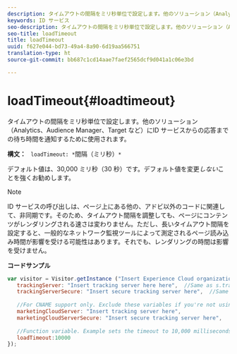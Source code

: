 ```yaml
---
description: タイムアウトの間隔をミリ秒単位で設定します。他のソリューション（Analytics、Audience Manager、Target など）にID サービスからの応答までの待ち時間を通知するために使用されます。
keywords: ID サービス
seo-description: タイムアウトの間隔をミリ秒単位で設定します。他のソリューション（Analytics、Audience Manager、Target など）にID サービスからの応答までの待ち時間を通知するために使用されます。
seo-title: loadTimeout
title: loadTimeout
uuid: f627e044-bd73-49a4-8a90-6d19aa566751
translation-type: ht
source-git-commit: bb687c1cd14aae7faef2565dcf9d041a1c06e3bd

---
```



# loadTimeout{#loadtimeout}

タイムアウトの間隔をミリ秒単位で設定します。他のソリューション（Analytics、Audience Manager、Target など）にID サービスからの応答までの待ち時間を通知するために使用されます。

**構文：** ` loadTimeout: *`間隔（ミリ秒）`*`

デフォルト値は、30,000 ミリ秒（30 秒）です。デフォルト値を変更*しない*ことを強くお勧めします。

>[!NOTE]
>
>ID サービスの呼び出しは、ページ上にある他の、アドビ以外のコードに関連して、非同期です。そのため、タイムアウト間隔を調整しても、ページにコンテンツがレンダリングされる速さは変わりません。ただし、長いタイムアウト間隔を設定すると、一般的なネットワーク監視ツールによって測定されるページ読み込み時間が影響を受ける可能性はあります。それでも、レンダリングの時間は影響を受けません。

**コードサンプル**

```js
var visitor = Visitor.getInstance ("Insert Experience Cloud organization ID here",{ 
   trackingServer: "Insert tracking server here here",  //Same as s.trackingServer 
   trackingServerSecure: "Insert secure tracking server here",  //Same as s.trackingServerSecure 
 
   //For CNAME support only. Exclude these variables if you're not using CNAME 
   marketingCloudServer: "Insert tracking server here", 
   marketingCloudServerSecure: "Insert secure tracking server here", 
 
   //Function variable. Example sets the timeout to 10,000 milliseconds (10 seconds). 
   loadTimeout:10000 
});
```

